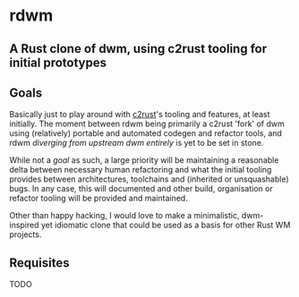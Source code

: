 # rdwm
## A Rust clone of dwm, using c2rust tooling for initial prototypes

## Goals
Basically just to play around with [c2rust](https://github.com/immunant/c2rust)'s tooling and features, at least initially. 
The moment between rdwm being primarily a c2rust 'fork' of dwm using (relatively) portable and automated codegen and refactor tools,
and rdwm _diverging from upstream dwm entirely_ is yet to be set in stone. 

While not a _goal_ as such, a large priority will be maintaining a reasonable delta between necessary human refactoring and what the initial tooling provides between architectures, toolchains and (inherited or unsquashable) bugs. In any case, this will documented and other build, organisation or refactor tooling will be provided and maintained.

Other than happy hacking, I would love to make a minimalistic, dwm-inspired yet idiomatic clone that could be used as a basis for other Rust WM projects.

## Requisites
TODO
